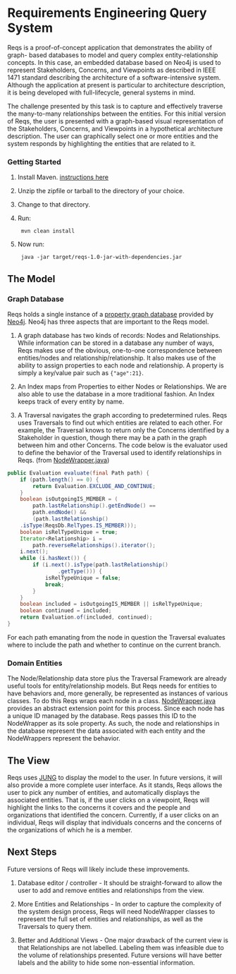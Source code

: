 # Requirements Engineering Query System

Reqs is a proof-of-concept application that demonstrates the ability of graph- based databases to model and query complex entity-relationship concepts. In this case, an embedded database based on Neo4j is used to represent Stakeholders, Concerns, and Viewpoints as described in IEEE 1471 standard describing the architecture of a software-intensive system. Although the application at present is particular to architecture description, it is being developed with full-lifecycle, general systems in mind.  

The challenge presented by this task is to capture and effectively traverse the many-to-many relationships between the entities. For this initial version of Reqs, the user is presented with a graph-based visual representation of the Stakeholders, Concerns, and Viewpoints in a hypothetical architecture description. The user can graphically select one or more entities and the system responds by highlighting the entities that are related to it.  

### Getting Started
1. Install Maven. [instructions here](http://maven.apache.org/guides/getting-started/maven-in-five-minutes.html)
2. Unzip the zipfile or tarball to the directory of your choice.
3. Change to that directory.
4. Run:

        mvn clean install
5. Now run:

        java -jar target/reqs-1.0-jar-with-dependencies.jar

## The Model

### Graph Database

Reqs holds a single instance of a [property graph database](http://www.neo4j.org/learn/graphdatabase) provided by [Neo4j](http://neo4j.org/). Neo4j has three aspects that are important to the Reqs model.

1. A graph database has two kinds of records: Nodes and Relationships. While information can be stored in a database any number of ways, Reqs makes use of the obvious, one-to-one correspondence between entities/nodes and relationship/relationship. It also makes use of the ability to assign properties to each node and relationship. A property is simply a key/value pair such as ``{"age":21}``. 

2. An Index maps from Properties to either Nodes or Relationships. We are also able to use the database in a more traditional fashion. An Index keeps track of every entity by name.

3. A Traversal navigates the graph according to predetermined rules. Reqs uses Traversals to find out which entities are related to each other. For example, the Traversal knows to return only the Concerns identified by a Stakeholder in question, though there may be a path in the graph between him and other Concerns.
The code below is the evaluator used to define the behavior of the Traversal used to identify relationships in Reqs. 
(from [NodeWrapper.java](https://github.com/dprentiss/reqs/blob/master/src/main/java/com/github/dprentiss/reqs/NodeWrapper.java))


``` java
public Evaluation evaluate(final Path path) {
    if (path.length() == 0) {
        return Evaluation.EXCLUDE_AND_CONTINUE;
    }
    boolean isOutgoingIS_MEMBER = (
        path.lastRelationship().getEndNode() == 
        path.endNode() &&
        (path.lastRelationship()
    .isType(ReqsDb.RelTypes.IS_MEMBER)));
    boolean isRelTypeUnique = true;
    Iterator<Relationship> i = 
        path.reverseRelationships().iterator();
    i.next();
    while (i.hasNext()) {
        if (i.next().isType(path.lastRelationship()
                .getType())) {
            isRelTypeUnique = false;
            break;
        }
    }
    boolean included = isOutgoingIS_MEMBER || isRelTypeUnique;
    boolean continued = included;
    return Evaluation.of(included, continued);
}
```
For each path emanating from the node in question the Traversal evaluates where to include the path and whether to continue on the current branch.

### Domain Entities

The Node/Relationship data store plus the Traversal Framework are already useful tools for entity/relationship models. But Reqs needs for entities to have behaviors and, more generally, be represented as instances of various classes. To do this Reqs wraps each node in a class.
[NodeWrapper.java](https://github.com/dprentiss/reqs/blob/master/src/main/java/com/github/dprentiss/reqs/NodeWrapper.java)
provides an abstract extension point for this process. Since each node has a unique ID managed by the database. Reqs passes this ID to the NodeWrapper as its sole property. As such, the node and relationships in the database represent the data associated with each entity and the NodeWrappers represent the behavior.

## The View

Reqs uses [JUNG](http://jung.sourceforge.net/) to display the model to the user. In future versions, it will also provide a more complete user interface. As it stands, Reqs allows the user to pick any number of entities, and automatically displays the associated entities.
That is, if the user clicks on a viewpoint, Reqs will highlight the links to the concerns it covers and the people and organizations that identified the concern.
Currently, if a user clicks on an individual, Reqs will display that individuals concerns and the concerns of the organizations of which he is a member.

## Next Steps

Future versions of Reqs will likely include these improvements.

1. Database editor / controller - It should be straight-forward to allow the user to add and remove entities and relationships from the view.

2. More Entities and Relationships - In order to capture the complexity of the system design process, Reqs will need NodeWrapper classes to represent the full set of entities and relationships, as well as the Traversals to query them.

3. Better and Additional Views - One major drawback of the current view is that Relationships are not labelled. Labeling them was infeasible due to the volume of relationships presented. Future versions will have better labels and the ability to hide some non-essential information.
